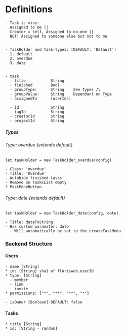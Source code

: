 
<h1>Definitions</h1>

    - Task is mine: 
      Assigned to me ||
      Creator = self, Assigned to no-one ||
      NOT: Assigned to someone else but not to me


    - TaskHolder and Task-types: [DEFAULT: 'Default']
      1. default 
      2. overdue
      3. date


    - task
      - title           String
      - finished        Bool
      - groupType:      String    See Types /\
      - groupValue:     String    Dependant on Type
      - assignedTo      [userIds]
      
      - id              String
      - tagId           String
      - creatorId       String
      - projectId       String








<h5>Types</h5>

<h6>Type: overdue {extends default}</h6>
    
    let taskHolder = new TaskHolder_overdue(config)

    - Class: 'overdue'
    - Title: 'Overdue'
    - Autohide finished tasks
    - Remove on tasksList empty
    ? PostPoneButton



<h6>Type: date {extends default}</h6>

    let taskHolder = new TaskHolder_date(config, date)
    
    - Title: dateToString
    - Has custom paramater: date
      - Will automatically be set to the createTaskMenu








<h3>Backend Structure</h3>

<h4>Users</h4>
  
    - name [String]
    * id: [String] sha1 of florisweb.userId
    * type: [String]
      - member
      - link
      - invite
    * permissions: ["*", "**", "**", "*"]

    - isOwner [Boolean] DEFAULT: false



<h4>Tasks</h4>
  
    * title [String]
    * id: [String - random]
    
   


